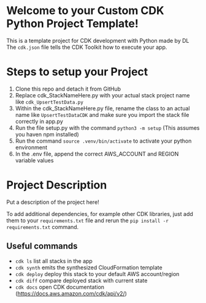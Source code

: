 # Welcome to your Custom CDK Python Project Template!

This is a template project for CDK development with Python made by DL
The `cdk.json` file tells the CDK Toolkit how to execute your app.

# Steps to setup your Project

1. Clone this repo and detach it from GitHub
2. Replace cdk_StackNameHere.py with your actual stack project name like `cdk_UpsertTestData.py`
3. Within the cdk_StackNameHere.py file, rename the class to an actual name like `UpsertTestDataCDK` and make sure you import the stack file correctly in app.py
4. Run the file setup.py with the command `python3 -m setup` (This assumes you haven npm installed)
5. Run the command `source .venv/bin/activate` to activate your python environment
6. In the .env file, append the correct AWS_ACCOUNT and REGION variable values

# Project Description

Put a description of the project here!

To add additional dependencies, for example other CDK libraries, just add
them to your `requirements.txt` file and rerun the `pip install -r requirements.txt`
command.

## Useful commands

 * `cdk ls`          list all stacks in the app
 * `cdk synth`       emits the synthesized CloudFormation template
 * `cdk deploy`      deploy this stack to your default AWS account/region
 * `cdk diff`        compare deployed stack with current state
 * `cdk docs`        open CDK documentation  (https://docs.aws.amazon.com/cdk/api/v2/)